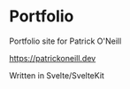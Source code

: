 # Portfolio

Portfolio site for Patrick O'Neill

https://patrickoneill.dev

Written in Svelte/SvelteKit